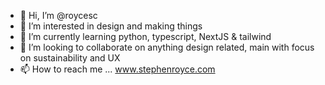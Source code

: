 - 👋 Hi, I’m @roycesc
- 👀 I’m interested in design and making things
- 🌱 I’m currently learning python, typescript, NextJS & tailwind
- 💞️ I’m looking to collaborate on anything design related, main with focus on sustainability and UX
- 📫 How to reach me ... www.stephenroyce.com
<!---
roycesc/roycesc is a ✨ special ✨ repository because its `README.md` (this file) appears on your GitHub profile.
You can click the Preview link to take a look at your changes.
--->
